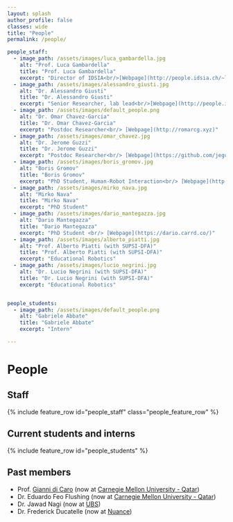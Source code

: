 ```yaml
---
layout: splash
author_profile: false
classes: wide
title: "People"
permalink: /people/

people_staff:
  - image_path: /assets/images/luca_gambardella.jpg
    alt: "Prof. Luca Gambardella"
    title: "Prof. Luca Gambardella"
    excerpt: "Director of IDSIA<br/>[Webpage](http://people.idsia.ch/~luca)"
  - image_path: /assets/images/alessandro_giusti.jpg
    alt: "Dr. Alessandro Giusti"
    title: "Dr. Alessandro Giusti"
    excerpt: "Senior Researcher, lab lead<br/>[Webpage](http://people.idsia.ch/~giusti)"
  - image_path: /assets/images/default_people.png
    alt: "Dr. Omar Chavez-Garcia"
    title: "Dr. Omar Chavez-Garcia"
    excerpt: "Postdoc Researcher<br/> [Webpage](http://romarcg.xyz)"
  - image_path: /assets/images/omar_chavez.jpg
    alt: "Dr. Jerome Guzzi"
    title: "Dr. Jerome Guzzi"
    excerpt: "Postdoc Researcher<br/> [Webpage](https://github.com/jeguzzi)"
  - image_path: /assets/images/boris_gromov.jpg
    alt: "Boris Gromov"
    title: "Boris Gromov"
    excerpt: "PhD Student, Human-Robot Interaction<br/> [Webpage](http://people.idsia.ch/~gromov)"
  - image_path: /assets/images/mirko_nava.jpg
    alt: "Mirko Nava"
    title: "Mirko Nava"
    excerpt: "PhD Student"
  - image_path: /assets/images/dario_mantegazza.jpg
    alt: "Dario Mantegazza"
    title: "Dario Mantegazza"
    excerpt: "PhD Student <br/> [Webpage](https://dario.carrd.co/)" 
  - image_path: /assets/images/alberto_piatti.jpg
    alt: "Prof. Alberto Piatti (with SUPSI-DFA)"
    title: "Prof. Alberto Piatti (with SUPSI-DFA)"
    excerpt: "Educational Robotics"
  - image_path: /assets/images/lucio_negrini.jpg
    alt: "Dr. Lucio Negrini (with SUPSI-DFA)"
    title: "Dr. Lucio Negrini (with SUPSI-DFA)"
    excerpt: "Educational Robotics"


people_students:
  - image_path: /assets/images/default_people.png
    alt: "Gabriele Abbate"
    title: "Gabriele Abbate"
    excerpt: "Intern"

---
```


<style>
/* Styles for the people list. */
.feature__item{
    margin-bottom: 0.3em;
}
.feature__item .archive__item{
    width: 100%;
    overflow: auto;
}
.feature__item .archive__item .archive__item-teaser{
    float: left;
    width: 35%;
    padding: 0em;
    margin: 0em;
    margin-right: 0.3em;
}

.feature__item .archive__item .archive__item-body{
    float: left;
    padding: 0em;
    margin: 0em;
    width: 60%;
    overflow: auto;
}
.feature__item .archive__item .archive__item-body .archive__item-title{
    padding-top: 0em;
    font-size: 0.8em;
    margin-top: 0em;
}

.feature__item .archive__item .archive__item-body .archive__item-excerpt{
    display: block;
    overflow: auto;
    font-size: 0.75em;
}

.feature__item .archive__item .archive__item-body .archive__item-excerpt p a::before{
    content: none;
}


</style>

# People

## Staff

{% include feature_row id="people_staff" class="people_feature_row" %}

## Current students and interns

{% include feature_row id="people_students" %}


## Past members

 - Prof. [Gianni di Caro](http://www.giannidicaro.com/) (now at [Carnegie Mellon University - Qatar](https://www.qatar.cmu.edu/))
 - Dr. Eduardo Feo Flushing (now at [Carnegie Mellon University - Qatar](https://www.qatar.cmu.edu/))
 - Dr. Jawad Nagi (now at [UBS](https://www.ubs.com))
 - Dr. Frederick Ducatelle (now at [Nuance](https://www.nuance.com/index.html))
